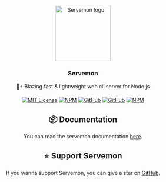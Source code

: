 <p align="center">
  <a href="https://servemon.netlify.app">
    <img src="https://servemon.netlify.app/logo.png" alt="Servemon logo" width="150" height="150">
  </a>
</p>

<h3 align="center">Servemon</h3>

<p align="center">
  🚀⚡ Blazing fast & lightweight web cli server for Node.js
</p>

<div align="center">

[![MIT License](https://img.shields.io/apm/l/atomic-design-ui.svg?style=for-the-badge)](https://github.com/lassv/servemon/blob/master/LICENSE)
[![NPM](https://img.shields.io/npm/v/servemon?style=for-the-badge)](https://npmjs.com/package/servemon)
[![GitHub](https://img.shields.io/github/stars/lassv/servemon?style=for-the-badge)](#)
[![GitHub](https://img.shields.io/github/commit-activity/w/lassv/servemon?style=for-the-badge)](#)
[![NPM](https://img.shields.io/jsdelivr/npm/hm/servemon?label=downloads&style=for-the-badge)](https://npmjs.com/package/hypestyle)

## 📦 Documentation

You can read the servemon documentation [here](https://servemon.netlify.app).

## ⭐️ Support Servemon

If you wanna support Servemon, you can give a star on [GitHub](https://github.com/lassv/servemon/stargazers).

</div>
